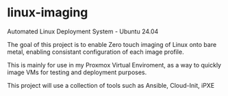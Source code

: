 # linux-imaging
Automated Linux Deployment System - Ubuntu 24.04

The goal of this project is to enable Zero touch imaging of Linux onto bare metal, enabling consistant configuration of each image profile.

This is mainly for use in my Proxmox Virtual Enviroment, as a way to quickly image VMs for testing and deployment purposes.

This project will use a collection of tools such as Ansible, Cloud-Init, iPXE